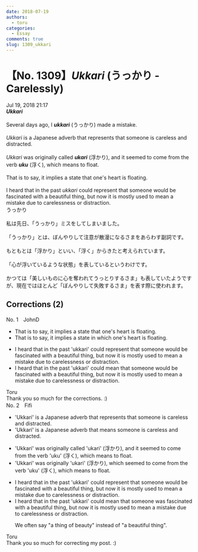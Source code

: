 ```yaml
---
date: 2018-07-19
authors:
  - toru
categories:
  - Essay
comments: true
slug: 1309_ukkari
---
```


# 【No. 1309】<strong><em>Ukkari</strong></em> (うっかり - Carelessly)
<div class="date">Jul 19, 2018 21:17</div>
<div id="post"><div id="body_show_ori">
<strong><em>Ukkari</strong></em><br/><br/>Several days ago, I <strong><em>ukkari</em></strong> (うっかり) made a mistake.<br/><br/><em>Ukkari</em> is a Japanese adverb that represents that someone is careless and distracted. <br/><br/><em>Ukkari</em> was originally called <strong><em>ukari</em></strong> (浮かり), and it seemed to come from the verb <strong><em>uku</em></strong> (浮く), which means to float.<br/><br/>That is to say, it implies a state that one's heart is floating.<br/><br/>I heard that in the past <em>ukkari</em> could represent that someone would be fascinated with a beautiful thing, but now it is mostly used to mean a mistake due to carelessness or distraction.
</div></div>

<!-- more -->

<div id="post_ja"><div id="body_show_mo">
うっかり<br/><br/>私は先日、「うっかり」ミスをしてしまいました。<br/><br/>「うっかり」とは、ぼんやりして注意が散漫になるさまをあらわす副詞です。<br/><br/>もともとは「浮かり」といい、「浮く」からきたと考えられています。<br/><br/>「心が浮いているような状態」を表しているというわけです。<br/><br/>かつては「美しいものに心を奪われてうっとりするさま」も表していたようですが、現在ではほとんど「ぼんやりして失敗するさま」を表す際に使われます。
</div></div>

## Corrections (2)
<div id="block"><div class="first_name"> No. 1　<span class="just_name">JohnD</span></div><div id="block2">
<ul class="correction_field">
<li class="incorrect">That is to say, it implies a state that one's heart is floating.</li>
<li class="corrected correct">
That is to say, it implies a state <span class="f_blue">in which</span> one's heart is floating.
</li>
</ul>
<ul class="correction_field">
<li class="incorrect">I heard that in the past 'ukkari' could represent that someone would be fascinated with a beautiful thing, but now it is mostly used to mean a mistake due to carelessness or distraction.</li>
<li class="corrected correct">
I heard that in the past 'ukkari' could <span class="f_blue">mean</span> that someone would be fascinated with a beautiful thing, but now it is mostly used to mean a mistake due to carelessness or distraction.
</li>
</ul>
</div><div class="name"><span class="just_name">Toru</span><br>
Thank you so much for the corrections. :)
</div>
</div>
<div id="block"><div class="first_name"> No. 2　<span class="just_name">Fifi</span></div><div id="block2">
<ul class="correction_field">
<li class="incorrect">'Ukkari' is a Japanese adverb that represents that someone is careless and distracted.</li>
<li class="corrected correct">
'Ukkari' is a Japanese adverb that means someone is careless and distracted.
</li>
</ul>
<ul class="correction_field">
<li class="incorrect">'Ukkari' was originally called 'ukari' (浮かり), and it seemed to come from the verb 'uku' (浮く), which means to float.</li>
<li class="corrected correct">
'Ukkari' was originally 'ukari' (浮かり), which seemed to come from the verb 'uku' (浮く), which means to float.
</li>
</ul>
<ul class="correction_field">
<li class="incorrect">I heard that in the past 'ukkari' could represent that someone would be fascinated with a beautiful thing, but now it is mostly used to mean a mistake due to carelessness or distraction.</li>
<li class="corrected correct">
I heard that in the past 'ukkari' could mean that someone was fascinated with a beautiful thing, but now it is mostly used to mean a mistake due to carelessness or distraction.
<p class="correction_comment">We often say "a thing of beauty" instead of "a beautiful thing".</p>
</li>
</ul>
</div><div class="name"><span class="just_name">Toru</span><br>
Thank you so much for correcting my post. :)
</div>
</div>
